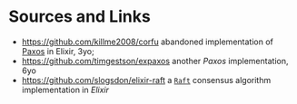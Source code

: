 # Sources and Links

- https://github.com/killme2008/corfu abandoned implementation of [Paxos](https://en.wikipedia.org/wiki/Paxos_(computer_science)) in Elixir, 3yo;
- https://github.com/timgestson/expaxos another _Paxos_ implementation, 6yo
- https://github.com/slogsdon/elixir-raft a [`Raft`](https://raft.github.io/) consensus algorithm implementation in _Elixir_

